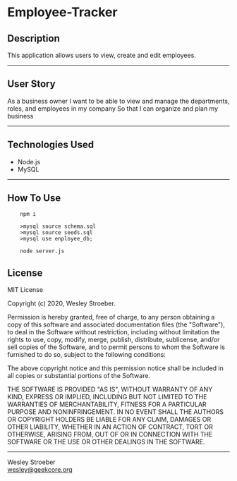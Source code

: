 # Employee-Tracker

## Description
This application allows users to view, create and edit employees.

---

## User Story
As a business owner
I want to be able to view and manage the departments, roles, and employees in my company
So that I can organize and plan my business

---

## Technologies Used

- Node.js
- MySQL

---

## How To Use

```npm/ node
    npm i  

    >mysql source schema.sql  
    >mysql source seeds.sql  
    >mysql use enployee_db;  

    node server.js
```

## License
MIT License

Copyright (c) 2020, Wesley Stroeber.

Permission is hereby granted, free of charge, to any person obtaining a copy of this software and associated documentation files (the "Software"), to deal in the Software without restriction, including without limitation the rights to use, copy, modify, merge, publish, distribute, sublicense, and/or sell copies of the Software, and to permit persons to whom the Software is furnished to do so, subject to the following conditions:

The above copyright notice and this permission notice shall be included in all copies or substantial portions of the Software.

THE SOFTWARE IS PROVIDED "AS IS", WITHOUT WARRANTY OF ANY KIND, EXPRESS OR IMPLIED, INCLUDING BUT NOT LIMITED TO THE WARRANTIES OF MERCHANTABILITY, FITNESS FOR A PARTICULAR PURPOSE AND NONINFRINGEMENT. IN NO EVENT SHALL THE AUTHORS OR COPYRIGHT HOLDERS BE LIABLE FOR ANY CLAIM, DAMAGES OR OTHER LIABILITY, WHETHER IN AN ACTION OF CONTRACT, TORT OR OTHERWISE, ARISING FROM, OUT OF OR IN CONNECTION WITH THE SOFTWARE OR THE USE OR OTHER DEALINGS IN THE SOFTWARE.

---

Wesley Stroeber  
<wesley@geekcore.org>